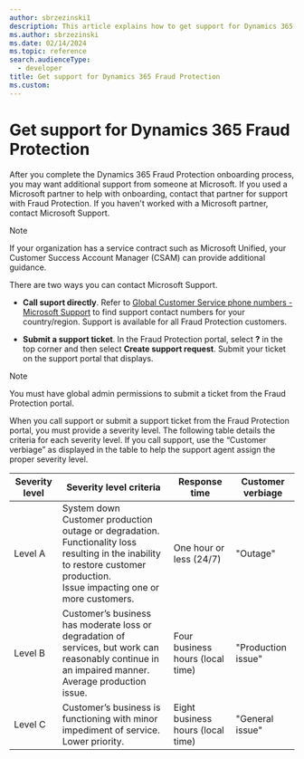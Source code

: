 ```yaml
---
author: sbrzezinski1
description: This article explains how to get support for Dynamics 365 Fraud Protection. 
ms.author: sbrzezinski
ms.date: 02/14/2024
ms.topic: reference
search.audienceType:
  - developer
title: Get support for Dynamics 365 Fraud Protection
ms.custom:
---
```


# Get support for Dynamics 365 Fraud Protection

After you complete the Dynamics 365 Fraud Protection onboarding process, you may want additional support from someone at Microsoft. If you used a Microsoft partner to help with  onboarding, contact that partner for support with Fraud Protection. If you haven't worked with a Microsoft partner, contact Microsoft Support. 
> [!NOTE]
> If your organization has a service contract such as Microsoft Unified, your Customer Success Account Manager (CSAM) can provide additional guidance.

There are two ways you can contact Microsoft Support. 

- **Call suport directly**. Refer to [Global Customer Service phone numbers - Microsoft Support](https://support.microsoft.com/topic/global-customer-service-phone-numbers-c0389ade-5640-e588-8b0e-28de8afeb3f2) to find support contact numbers for your country/region. Support is available for all Fraud Protection customers.    

- **Submit a support ticket**. In the Fraud Protection portal, select **?** in the top corner and then select **Create support request**. Submit your ticket on the support portal that displays.
> [!NOTE]
> You must have global admin permissions to submit a ticket from the Fraud Protection portal.

When you call support or submit a support ticket from the Fraud Protection portal, you must provide a severity level. The following table details the criteria for each severity level. If you call support, use the “Customer verbiage” as displayed in the table to help the support agent assign the proper severity level. 


| Severity level | Severity level criteria | Response time | Customer verbiage |
| --- | --- | --- | --- |
| Level A | System down<br>Customer production outage or degradation.<br>Functionality loss resulting in the inability to restore customer production.<br>Issue impacting one or more customers. | One hour or less (24/7) | "Outage" |
| Level B | Customer’s business has moderate loss or degradation of services, but work can reasonably continue in an impaired manner.<br>Average production issue. | Four business hours (local time) | "Production issue" |
| Level C | Customer’s business is functioning with minor impediment of service.<br>Lower priority. | Eight business hours (local time) | "General issue" |

